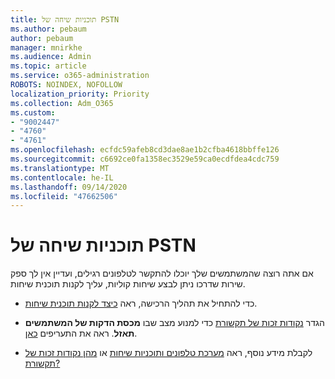 ```yaml
---
title: תוכניות שיחה של PSTN
ms.author: pebaum
author: pebaum
manager: mnirkhe
ms.audience: Admin
ms.topic: article
ms.service: o365-administration
ROBOTS: NOINDEX, NOFOLLOW
localization_priority: Priority
ms.collection: Adm_O365
ms.custom:
- "9002447"
- "4760"
- "4761"
ms.openlocfilehash: ecfdc59afeb8cd3dae8ae1b2cfba4618bbffe126
ms.sourcegitcommit: c6692ce0fa1358ec3529e59ca0ecdfdea4cdc759
ms.translationtype: MT
ms.contentlocale: he-IL
ms.lasthandoff: 09/14/2020
ms.locfileid: "47662506"
---
```

# <a name="pstn-calling-plans"></a>תוכניות שיחה של PSTN

אם אתה רוצה שהמשתמשים שלך יוכלו להתקשר לטלפונים רגילים, ועדיין אין לך ספק שירות שדרכו ניתן לבצע שיחות קוליות, עליך לקנות תוכנית שיחות.

- כדי להתחיל את תהליך הרכישה, ראה [כיצד לקנות תוכנית שיחות](https://docs.microsoft.com/MicrosoftTeams/calling-plans-for-office-365).

- הגדר [נקודות זכות של תקשורת](https://docs.microsoft.com/microsoftteams/set-up-communications-credits-for-your-organization) כדי למנוע מצב שבו **מכסת הדקות של המשתמשים תאזל**. ראה את התעריפים [כאן](https://products.office.com/microsoft-teams/voice-calling). 

- לקבלת מידע נוסף, ראה [מערכת טלפונים ותוכניות שיחות](https://docs.microsoft.com/MicrosoftTeams/calling-plan-landing-page) או [מהן נקודות זכות של תקשורת?](https://docs.microsoft.com/microsoftteams/what-are-communications-credits)
